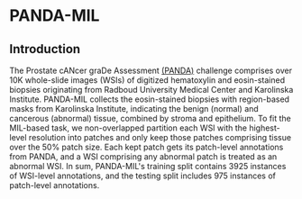 # PANDA-MIL

## Introduction

The Prostate cANcer graDe Assessment [(PANDA)](https://www.kaggle.com/c/prostate-cancer-grade-assessment) challenge comprises over 10K whole-slide images (WSIs) of digitized hematoxylin and eosin-stained biopsies originating from Radboud University Medical Center and Karolinska Institute. PANDA-MIL collects the eosin-stained biopsies with region-based masks from Karolinska Institute, indicating the benign (normal) and cancerous (abnormal) tissue, combined by stroma and epithelium. To fit the MIL-based task, we non-overlapped partition each WSI with the highest-level resolution into patches and only keep those patches comprising tissue over the 50% patch size. Each kept patch gets its patch-level annotations from PANDA, and a WSI comprising any abnormal patch is treated as an abnormal WSI. In sum, PANDA-MIL's training split contains 3925 instances of WSI-level annotations, and the testing split includes 975 instances of patch-level annotations.
